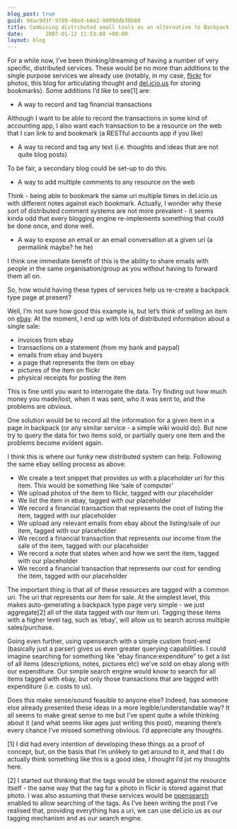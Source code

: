 ```yaml
---
blog_post: true
guid: 98ac9d3f-9709-48ed-b6e2-9899ddb38b89
title: Combining distributed small tools as an alternative to Backpack et al
date:       2007-01-12 11:53:00 +00:00
layout: blog
---
```


For a while now, I’ve been thinking/dreaming of having a number of very
specific, distributed services. These would be no more than additions to
the single purpose services we already use (notably, in my case,
[flickr](http://flickr.com) for photos, this blog for articulating
thought and [del.icio.us](http://del.icio.us) for storing bookmarks).
Some additions I’d like to see[1] are:

-   A way to record and tag financial transactions

Although I want to be able to record the transactions in some kind of
accounting app, I also want each transaction to be a resource on the web
that I can link to and bookmark (a RESTful accounts app if you like)

-   A way to record and tag any text (i.e. thoughts and ideas that are
    not quite blog posts)

To be fair, a secondary blog could be set-up to do this.

-   A way to add multiple comments to any resource on the web

Think - being able to bookmark the same uri multiple times in
del.icio.us with different notes against each bookmark. Actually, I
wonder why these sort of distributed comment systems are not more
prevalent - it seems kinda odd that every blogging engine re-implements
something that could be done once, and done well.

-   A way to expose an email or an email conversation at a given uri (a
    permailink maybe? he he)

I think one immediate benefit of this is the ability to share emails
with people in the same organisation/group as you without having to
forward them all on.

So, how would having these types of services help us re-create a
backpack type page at present?

Well, I’m not sure how good this example is, but let’s think of selling
an item on [ebay](http://www.ebay.co.uk). At the moment, I end up with
lots of distributed information about a single sale:

-   invoices from ebay
-   transactions on a statement (from my bank and paypal)
-   emails from ebay and buyers
-   a page that represents the item on ebay
-   pictures of the item on flickr
-   physical receipts for posting the item

This is fine until you want to interrogate the data. Try finding out how
much money you made/lost, when it was sent, who it was sent to, and the
problems are obvious.

One solution would be to record all the information for a given item in
a page in backpack (or any similar service - a simple wiki would do).
But now try to query the data for two items sold, or partially query one
item and the problems become evident again.

I think this is where our funky new distributed system can help.
Following the same ebay selling process as above:

-   We create a text snippet that provides us with a placeholder uri for
    this item. This would be something like ‘sale of computer’
-   We upload photos of the item to flickr, tagged with our placeholder
-   We list the item in ebay, tagged with our placeholder
-   We record a financial transaction that represents the cost of
    listing the item, tagged with our placeholder
-   We upload any relevant emails from ebay about the listing/sale of
    our item, tagged with our placeholder
-   We record a financial transaction that represents our income from
    the sale of the item, tagged with our placeholder
-   We record a note that states when and how we sent the item, tagged
    with our placeholder
-   We record a financial transaction that represents our cost for
    sending the item, tagged with our placeholder

The important thing is that all of these resources are tagged with a
common uri. The uri that represents our item for sale. At the simplest
level, this makes auto-generating a backpack type page very simple - we
just aggregate[2] all of the data tagged with our item uri. Tagging
these items with a higher level tag, such as ‘ebay’, will allow us to
search across multiple sales/purchase.

Going even further, using opensearch with a simple custom front-end
(basically just a parser) gives us even greater querying capabilities. I
could imagine searching for something like “ebay finance:expenditure” to
get a list of all items (descriptions, notes, pictures etc) we’ve sold
on ebay along with our expenditure. Our simple search engine would know
to search for all items tagged with ebay, but only those transactions
that are tagged with expenditure (i.e. costs to us).

Does this make sense/sound feasible to anyone else? Indeed, has someone
else already presented these ideas in a more legible/understandable way?
It all seems to make great sense to me but I’ve spent quite a while
thinking about it (and what seems like ages just writing this post),
meaning there’s every chance I’ve missed something obvious. I’d
appreciate any thoughts.

[1] I did had every intention of developing these things as a proof of
concept, but, on the basis that I’m unlikely to get around to it, and
that I do actually think something like this is a good idea, I thought
I’d jot my thoughts here.

[2] I started out thinking that the tags would be stored against the
resource itself - the same way that the tag for a photo in flickr is
stored against that photo. I was also assuming that these services would
be [opensearch](http://opensearch.org) enabled to allow searching of the
tags. As I’ve been writing the post I’ve realised that, providing
everything has a uri, we can use del.icio.us as our tagging mechanism
and as our search engine.

